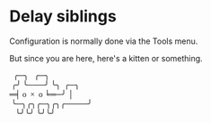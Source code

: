 <style>
    version {
        font-weight: normal;
        font-size: medium;
    }
</style>

# Delay siblings

Configuration is normally done via the Tools menu.

But since you are here, here's a kitten or something.

<pre style="font-family: Consolas">
  ╭─╮   ╭─╮
 ╭╯ ╰───╯ ╰╮  ╭─╮
═╡ o  ×  o ╘═─╯ │
 ╰─╮╭╮╭─╮╭╮╭────╯
   ╰╯╰╯ ╰╯╰╯
</pre>
